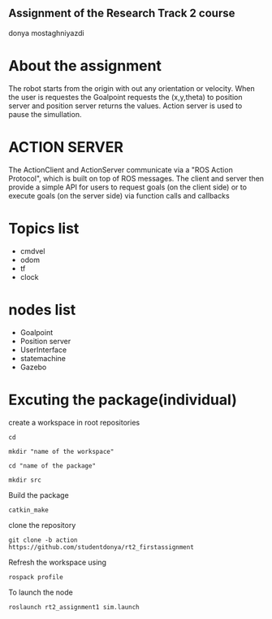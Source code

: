 ## Assignment of the Research Track 2 course 
 donya mostaghniyazdi 

# About the assignment
The robot starts from the origin with out any orientation or velocity. When the user is requestes the Goalpoint requests the (x,y,theta)  to position server and position server returns the values. Action server is used to pause the simullation.

# ACTION SERVER 
The ActionClient and ActionServer communicate via a "ROS Action Protocol", which is built on top of ROS messages. The client and server then provide a simple API for users to request goals (on the client side) or to execute goals (on the server side) via function calls and callbacks

# Topics list

- cmdvel                  
- odom                  
- tf                    
- clock                    

# nodes list

- Goalpoint                  
- Position server                  
- UserInterface       
- statemachine
- Gazebo




# Excuting the package(individual)

create a workspace in root repositories

```
cd
```

```
mkdir "name of the workspace"
```

```
cd "name of the package"
```

```
mkdir src
```

Build the package

```
catkin_make
```

clone the repository 

```
git clone -b action https://github.com/studentdonya/rt2_firstassignment
```

Refresh the workspace using

```
rospack profile
```

To launch the node
````
roslaunch rt2_assignment1 sim.launch
````


